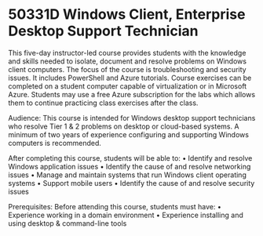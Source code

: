 # 50331D Windows Client, Enterprise Desktop Support Technician
This five-day instructor-led course provides students with the knowledge and skills needed to isolate, document and resolve problems on Windows client computers. The focus of the course is troubleshooting and security issues. It includes PowerShell and Azure tutorials.
Course exercises can be completed on a student computer capable of virtualization or in Microsoft Azure. Students may use a free Azure subscription for the labs which allows them to continue practicing class exercises after the class.

Audience:
This course is intended for Windows desktop support technicians who resolve Tier 1 & 2 problems on desktop or cloud-based systems. A minimum of two years of experience configuring and supporting Windows computers is recommended.

After completing this course, students will be able to:
• Identify and resolve Windows application issues
• Identify the cause of and resolve networking issues
• Manage and maintain systems that run Windows client operating systems
• Support mobile users
• Identify the cause of and resolve security issues

Prerequisites:
Before attending this course, students must have:
• Experience working in a domain environment
• Experience installing and using desktop & command-line tools
